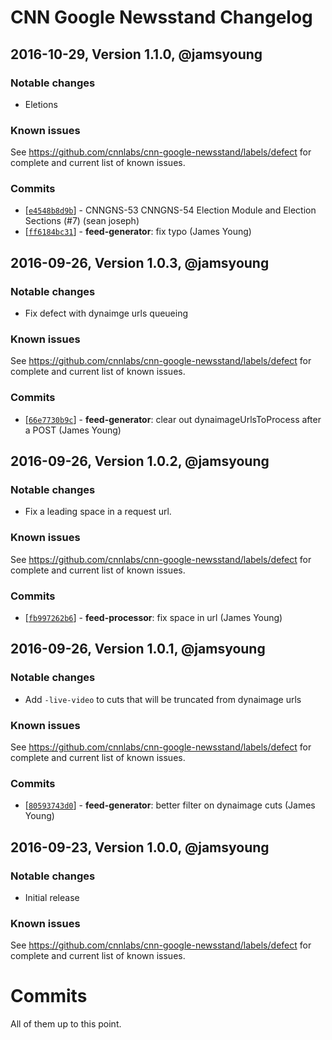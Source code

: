 # CNN Google Newsstand Changelog

## 2016-10-29, Version 1.1.0, @jamsyoung

### Notable changes

- Eletions

### Known issues

See https://github.com/cnnlabs/cnn-google-newsstand/labels/defect for complete and
current list of known issues.

### Commits

* [[`e4548b8d9b`](https://github.com/jamsyoung/cnn-google-newsstand/commit/e4548b8d9b)] - CNNGNS-53 CNNGNS-54  Election Module and Election Sections (#7) (sean joseph)
* [[`ff6184bc31`](https://github.com/jamsyoung/cnn-google-newsstand/commit/ff6184bc31)] - **feed-generator**: fix typo (James Young)




## 2016-09-26, Version 1.0.3, @jamsyoung

### Notable changes

- Fix defect with dynaimge urls queueing

### Known issues

See https://github.com/cnnlabs/cnn-google-newsstand/labels/defect for complete and
current list of known issues.

### Commits

* [[`66e7730b9c`](https://github.com/jamsyoung/cnn-google-newsstand/commit/66e7730b9c)] - **feed-generator**: clear out dynaimageUrlsToProcess after a POST (James Young)




## 2016-09-26, Version 1.0.2, @jamsyoung

### Notable changes

- Fix a leading space in a request url.

### Known issues

See https://github.com/cnnlabs/cnn-google-newsstand/labels/defect for complete and
current list of known issues.

### Commits

* [[`fb997262b6`](https://github.com/jamsyoung/cnn-google-newsstand/commit/fb997262b6)] - **feed-processor**: fix space in url (James Young)




## 2016-09-26, Version 1.0.1, @jamsyoung

### Notable changes

- Add `-live-video` to cuts that will be truncated from dynaimage urls

### Known issues

See https://github.com/cnnlabs/cnn-google-newsstand/labels/defect for complete and
current list of known issues.

### Commits

* [[`80593743d0`](https://github.com/jamsyoung/cnn-google-newsstand/commit/80593743d0)] - **feed-generator**: better filter on dynaimage cuts (James Young)





## 2016-09-23, Version 1.0.0, @jamsyoung

### Notable changes

- Initial release

### Known issues

See https://github.com/cnnlabs/cnn-google-newsstand/labels/defect for complete and
current list of known issues.


# Commits

All of them up to this point.
